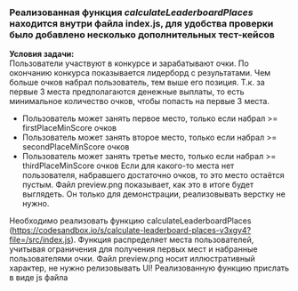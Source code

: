 ### Реализованная функция _calculateLeaderboardPlaces_ находится внутри файла index.js, для удобства проверки было добавлено несколько дополнительных тест-кейсов

**Условия задачи:** <br/>
Пользователи участвуют в конкурсе и зарабатывают очки.
По окончанию конкурса показывается лидерборд с результатами. Чем больше очков набрал пользователь, тем выше его позиция.
Т.к. за первые 3 места предполагаются денежные выплаты, то есть минимальное количество очков, чтобы попасть на первые 3 места.

- Пользователь может занять первое место, только если набрал >= firstPlaceMinScore очков
- Пользователь может занять второе место, только если набрал >= secondPlaceMinScore очков
- Пользователь может занять третье место, только если набрал >= thirdPlaceMinScore очков
  Если для какого-то места нет пользователя, набравшего достаточно очков, то это место остаётся пустым.
  Файл preview.png показывает, как это в итоге будет выглядеть. Он только для демонстрации, реализовывать верстку не нужно.

Необходимо реализовать функцию calculateLeaderboardPlaces (https://codesandbox.io/s/calculate-leaderboard-places-v3xgy4?file=/src/index.js).
Функция распределяет места пользователей, учитывая ограничения для получения первых мест и набранные пользователями очки.
Файл preview.png носит иллюстративный характер, не нужно релизовывать UI!
Реализованную функцию прислать в виде js файла
